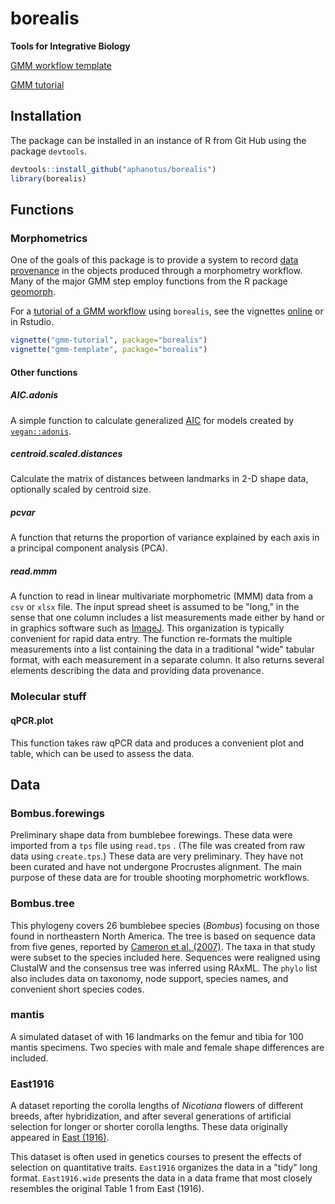 # borealis

**Tools for Integrative Biology**

[GMM workflow template](https://www.bugsinourbackyard.org/wp-content/uploads/2020/10/gmm-template.html)

[GMM tutorial](https://www.bugsinourbackyard.org/wp-content/uploads/2020/10/gmm-tutorial.html)


## Installation

The package can be installed in an instance of R from Git Hub using the package `devtools`.

``` r
devtools::install_github("aphanotus/borealis")
library(borealis)
```

## Functions

### Morphometrics

One of the goals of this package is to provide a system to record [data provenance](https://en.wikipedia.org/wiki/Data_lineage#Data_provenance) in the objects
produced through a morphometry workflow. Many of the major GMM step employ functions from the R package [geomorph](https://cran.r-project.org/web/packages/geomorph/index.html).

For a [tutorial of a GMM workflow](https://www.bugsinourbackyard.org/wp-content/uploads/2020/10/gmm-tutorial.html) using `borealis`, see the vignettes [online](https://www.bugsinourbackyard.org/wp-content/uploads/2020/10/gmm-tutorial.html) or in Rstudio.

```r
vignette("gmm-tutorial", package="borealis")
vignette("gmm-template", package="borealis")
```

#### Other functions 

##### AIC.adonis

A simple function to calculate generalized [AIC](https://en.wikipedia.org/wiki/Akaike_information_criterion) for models created by [`vegan::adonis`](https://www.rdocumentation.org/packages/vegan/versions/2.4-2/topics/adonis).

##### centroid.scaled.distances

Calculate the matrix of distances between landmarks in 2-D shape data, optionally scaled by centroid size.

##### pcvar
 
A function that returns the proportion of variance explained by each axis in a principal component analysis (PCA).

##### read.mmm

A function to read in linear multivariate morphometric (MMM) data from a `csv` or `xlsx` file.
The input spread sheet is assumed to be "long," in the sense that one column includes a list measurements made either by hand or in graphics software such as [ImageJ](https://imagej.net).
This organization is typically convenient for rapid data entry.
The function re-formats the multiple measurements into a list containing the data in a traditional "wide" tabular format, with each measurement in a separate column. It also returns several elements
describing the data and providing data provenance.


### Molecular stuff

#### qPCR.plot

This function takes raw qPCR data and produces a convenient plot and table, which can be used to assess the data.


## Data

### Bombus.forewings

Preliminary shape data from bumblebee forewings. These data were imported from a
`tps` file using `read.tps` . (The file was created from raw data using
`create.tps`.) These data are very preliminary. They have not been curated and have not
undergone Procrustes alignment. The main purpose of these data are for trouble shooting
morphometric workflows.

### Bombus.tree

This phylogeny covers 26 bumblebee species (*Bombus*) focusing on those found in northeastern North America. The tree is based on sequence data from five genes, reported by [Cameron et al. (2007)](https://doi.org/10.1111/j.1095-8312.2007.00784.x). The taxa in that study were subset to the species included here. Sequences were realigned using ClustalW and the consensus tree was inferred using RAxML. The `phylo` list also includes data on taxonomy, node support, species names, and convenient short species codes.

### mantis

A simulated dataset of with 16 landmarks on the femur and tibia for 100 mantis specimens. Two species with male and female shape differences are included.

### East1916

A dataset reporting the corolla lengths of *Nicotiana* flowers of different breeds, after hybridization, and after several generations of artificial selection for longer or shorter corolla lengths. These data originally appeared in [East (1916)](http://www.genetics.org/content/1/2/164/). 

This dataset is often used in genetics courses to present the effects of selection on quantitative traits. `East1916` organizes the data in a "tidy" long format. `East1916.wide` presents the data in a data frame that most closely resembles the original Table 1 from East (1916).





